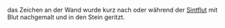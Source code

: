 das Zeichen an der Wand wurde kurz nach oder während der [Sintflut](../Events/die%20Sintflut.md) mit Blut nachgemalt und in den Stein geritzt.
